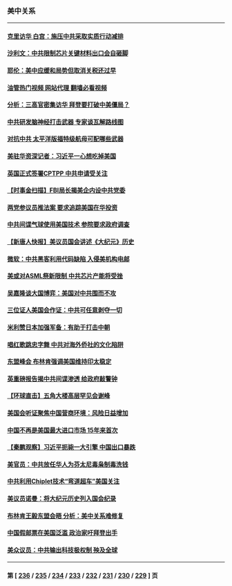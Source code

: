 ### 美中关系
---
#### [克里访华 白宫：施压中共采取实质行动减排](../../pages/nf1412576/n14035616.md?07172045) 
#### [沙利文：中共限制芯片关键材料出口会自砸脚](../../pages/nf1412576/n14035489.md?07172045) 
#### [耶伦：美中应缓和局势但取消关税还过早](../../pages/nf1412576/n14035448.md?07172045) 
#### [油管热门视频 网站代理 翻墙必看视频](http://138.2.39.72:81/youtube.html?epic-marker?07172045)
#### [分析：三高官密集访华 拜登要打破中美僵局？](../../pages/nf1412576/n14035009.md?07172045) 
#### [中共研发脑神经打击武器 专家谈瓦解路线图](../../pages/nf1412576/n14034971.md?07172045) 
#### [对抗中共 太平洋版福特级航母可配哪些武器](../../pages/nf1412576/n14030834.md?07172045) 
#### [美驻华资深记者：习近平一心想吃掉美国](../../pages/nf1412576/n14035088.md?07172045) 
#### [英国正式签署CPTPP 中共申请受关注](../../pages/nf1412576/n14035112.md?07172045) 
#### [【时事金扫描】FBI局长揭美企内设中共党委](../../pages/nf1412576/n14034532.md?07172045) 
#### [两党参议员推法案 要求追踪美国在华投资](../../pages/nf1412576/n14034592.md?07172045) 
#### [中共间谍气球使用美国技术 参院要求政府调查](../../pages/nf1412576/n14034492.md?07172045) 
#### [【新唐人快报】美议员国会讲述《大纪元》历史](../../pages/nf1412576/n14034496.md?07172045) 
#### [微软：中共黑客利用代码缺陷 入侵美机构电邮](../../pages/nf1412576/n14034520.md?07172045) 
#### [美或对ASML祭新限制 中共芯片产能将受挫](../../pages/nf1412576/n14034476.md?07172045) 
#### [吴嘉隆谈大国博弈：美国对中共围而不攻](../../pages/nf1412576/n14033981.md?07172045) 
#### [三位证人美国会作证：中共可任意剥夺一切](../../pages/nf1412576/n14034378.md?07172045) 
#### [米利赞日本加强军备：有助于打击中朝](../../pages/nf1412576/n14034430.md?07172045) 
#### [唱红歌跳忠字舞 中共对海外侨社的文化陷阱](../../pages/nf1412576/n14034123.md?07172045) 
#### [东盟峰会 布林肯强调美国维持印太稳定](../../pages/nf1412576/n14034355.md?07172045) 
#### [英重磅报告揭中共间谍渗透 给政府敲警钟](../../pages/nf1412576/n14034267.md?07172045) 
#### [【环球直击】五角大楼高层罕见会谢峰](../../pages/nf1412576/n14033918.md?07172045) 
#### [美国会听证聚焦中国营商环境：风险日益增加](../../pages/nf1412576/n14033879.md?07172045) 
#### [中国不再是美国最大进口市场 15年来首次](../../pages/nf1412576/n14034024.md?07172045) 
#### [【秦鹏观察】习近平扼毙一大引擎 中国出口暴跌](../../pages/nf1412576/n14033967.md?07172045) 
#### [美官员：中共放任华人为芬太尼毒枭制毒洗钱](../../pages/nf1412576/n14033824.md?07172045) 
#### [中共利用Chiplet技术“弯道超车”美国关注](../../pages/nf1412576/n14033860.md?07172045) 
#### [美议员诺曼：将大纪元历史列入国会纪录](../../pages/nf1412576/n14033882.md?07172045) 
#### [布林肯王毅东盟会晤 分析：美中关系难修复](../../pages/nf1412576/n14033733.md?07172045) 
#### [中国假邮票在美国泛滥 政治家吁拜登出手](../../pages/nf1412576/n14033701.md?07172045) 
#### [美众议员：中共输出科技极权制 殃及全球](../../pages/nf1412576/n14033494.md?07172045) 

---
#### 第 [ [236](./236.md?07172045) / [235](./235.md?07172045) / [234](./234.md?07172045) / [233](./233.md?07172045) / [232](./232.md?07172045) / [231](./231.md?07172045) / [230](./230.md?07172045) / [229](./229.md?07172045) ] 页
